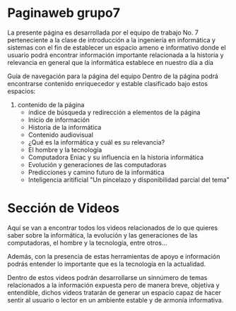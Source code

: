 # Paginaweb grupo7
La presente página es desarrollada por el equipo de trabajo No. 7 perteneciente a la clase de introducción a la ingeniería en informática y sistemas con el fin de establecer un espacio ameno e informativo donde el usuario podrá encontrar información importante relacionada a la historia y relevancia en general que la informática establece en nuestro día a día


Guía de navegación para la página del equipo
Dentro de la página podrá encontrarse contenido enriquecedor y estable clasificado bajo estos espacios:

1. contenido de la página
    - índice de búsqueda y redirección a elementos de la página
    - Inicio de información
    - Historia de la informática
    - Contenido audiovisual
    - ¿Qué es la informática y cuál es su relevancia?
    - El hombre y la tecnología
    - Computadora Eniac y su influencia en la historia informática
    - Evolución y generaciones de las computadoras
    - Predicciones y camino futuro de la informática
    - Inteligencia aritificial "Un pincelazo y disponibilidad parcial del tema"

# Sección de Videos
Aquí se van a encontrar todos los videos relacionados de lo que quieres saber sobre la informática, la evolución y las generaciones de las computadoras, el hombre y la tecnología, entre otros...

Además, con la presencia de estas herramientas de apoyo e información podrás entender lo importante que es la tecnología en la actualidad.

Dentro de estos videos podrán desarrollarse un sinnúmero de temas relacionados a la información expuesta pero de manera breve, objetiva y entendible, dichos videos tratarán de generar un espacio capaz de hacer sentir al usuario o lector en un ambiente estable y de armonía informativa.
